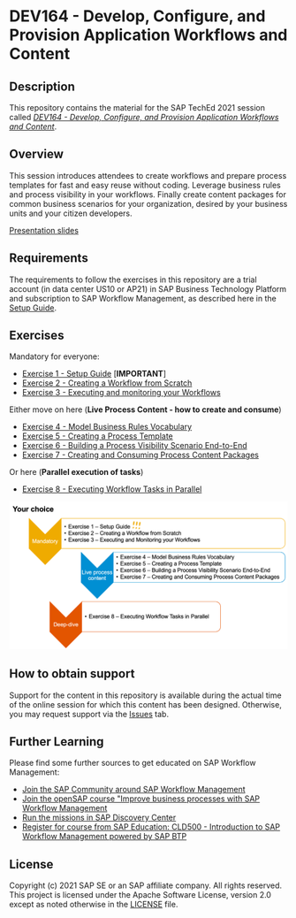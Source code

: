 # DEV164 - Develop, Configure, and Provision Application Workflows and Content

## Description

This repository contains the material for the SAP TechEd 2021 session called [*DEV164 - Develop, Configure, and Provision Application Workflows and Content*](https://reg.sapevents.sap.com/flow/sap/sapteched2021/portal/page/sessions/session/16303673693580013Vw7).  

## Overview

This session introduces attendees to create workflows and prepare process templates for fast and easy reuse without coding. Leverage business rules and process visibility in your workflows. Finally create content packages for common business scenarios for your organization, desired by your business units and your citizen developers.

[Presentation slides](https://github.com/SAP-samples/teched2021-DEV164/blob/main/DEV164.pdf)

## Requirements

The requirements to follow the exercises in this repository are a trial account (in data center US10 or AP21) in SAP Business Technology Platform and subscription to SAP Workflow Management, as described here in the [Setup Guide](https://github.com/SAP-samples/teched2021-DEV164/tree/main/exercises/1_SetupTrial).

## Exercises

Mandatory for everyone:
- [Exercise 1 - Setup Guide](https://github.com/SAP-samples/teched2021-DEV164/tree/main/exercises/1_SetupTrial) [**IMPORTANT**]
- [Exercise 2 - Creating a Workflow from Scratch](https://github.com/SAP-samples/teched2021-DEV164/tree/main/exercises/2_WorkflowFromScratch)
- [Exercise 3 - Executing and monitoring your Workflows](https://github.com/SAP-samples/teched2021-DEV164/tree/main/exercises/3_RunMonitorWorkflows)   

Either move on here (**Live Process Content - how to create and consume**)
- [Exercise 4 - Model Business Rules Vocabulary](https://github.com/SAP-samples/teched2021-DEV164/tree/main/exercises/4_ModelVocabulary)
- [Exercise 5 - Creating a Process Template](https://github.com/SAP-samples/teched2021-DEV164/tree/main/exercises/5_CreatingProcessTemplate)
- [Exercise 6 - Building a Process Visibility Scenario End-to-End](https://github.com/SAP-samples/teched2021-DEV164/tree/main/exercises/6_BuildingVisibilityScenario)
- [Exercise 7 - Creating and Consuming Process Content Packages](https://github.com/SAP-samples/teched2021-DEV164/tree/main/exercises/7_CreatingContentPackages) 
  
Or here (**Parallel execution of tasks**)
- [Exercise 8 - Executing Workflow Tasks in Parallel](https://github.com/SAP-samples/teched2021-DEV164/tree/main/exercises/8_ExecuteWorkflowApprovalsInParallel)   

![](DEV164_yourchoice.png)

## How to obtain support

Support for the content in this repository is available during the actual time of the online session for which this content has been designed. Otherwise, you may request support via the [Issues](../../issues) tab.

## Further Learning
Please find some further sources to get educated on SAP Workflow Management:
- [Join the SAP Community around SAP Workflow Management](https://community.sap.com/topics/workflow-management)
- [Join the openSAP course "Improve business processes with SAP Workflow Management](https://open.sap.com/courses/btp2)
- [Run the missions in SAP Discovery Center](https://discovery-center.cloud.sap/missionssearch/?showFilters=true&appType=platform&category=extensionsuite-digitalprocessautomation)
- [Register for course from SAP Education: CLD500 - Introduction to SAP Workflow Management powered by SAP BTP](https://training.sap.com/course/cld500-introduction-to-sap-workflow-management-powered-by-sap-btp-classroom-013-g-en/?)   

## License
Copyright (c) 2021 SAP SE or an SAP affiliate company. All rights reserved. This project is licensed under the Apache Software License, version 2.0 except as noted otherwise in the [LICENSE](LICENSES/Apache-2.0.txt) file.
